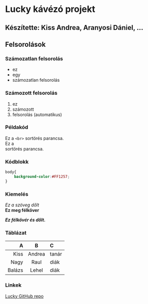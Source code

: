 # Lucky kávézó projekt

## Készítette: Kiss Andrea, Aranyosi Dániel, ...

## Felsorolások

### Számozatlan felsorolás

- ez
- egy
- számozatlan felsorolás

### Számozott felsorolás

1. ez
1. számozott
1. felsorolás (automatikus)

### Példakód

Ez a `<br>` sortörés parancsa.
<br>
Ez a <br> sortörés parancsa.

### Kódblokk

```CSS
body{
    background-color:#FF1257;
}
```

### Kiemelés

_Ez a szöveg dőlt_
<br>
__Ez meg félköver__

___Ez félkövér és dőlt.___

### Táblázat

|A|B|C|
|---:|:---:|:---|
|Kiss|Andrea|tanár|
|Nagy|Raul|diák|
|Balázs|Lehel|diák|

### Linkek

[Lucky GitHub repo](https://github.com/nagy-raul/lucky12C_Raul)

